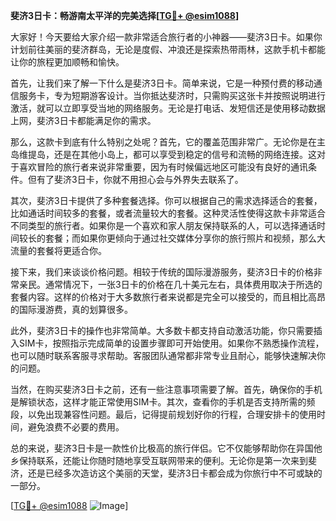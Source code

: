 **斐济3日卡：畅游南太平洋的完美选择[[TG💪+ @esim1088](https://t.me/s/esim1088)]**

大家好！今天要给大家介绍一款非常适合旅行者的小神器——斐济3日卡。如果你计划前往美丽的斐济群岛，无论是度假、冲浪还是探索热带雨林，这款手机卡都能让你的旅程更加顺畅和愉快。

首先，让我们来了解一下什么是斐济3日卡。简单来说，它是一种预付费的移动通信服务卡，专为短期游客设计。当你抵达斐济时，只需购买这张卡并按照说明进行激活，就可以立即享受当地的网络服务。无论是打电话、发短信还是使用移动数据上网，斐济3日卡都能满足你的需求。

那么，这款卡到底有什么特别之处呢？首先，它的覆盖范围非常广。无论你是在主岛维提岛，还是在其他小岛上，都可以享受到稳定的信号和流畅的网络连接。这对于喜欢冒险的旅行者来说非常重要，因为有时候偏远地区可能没有良好的通讯条件。但有了斐济3日卡，你就不用担心会与外界失去联系了。

其次，斐济3日卡提供了多种套餐选择。你可以根据自己的需求选择适合的套餐，比如通话时间较多的套餐，或者流量较大的套餐。这种灵活性使得这款卡非常适合不同类型的旅行者。如果你是一个喜欢和家人朋友保持联系的人，可以选择通话时间较长的套餐；而如果你更倾向于通过社交媒体分享你的旅行照片和视频，那么大流量的套餐将更适合你。

接下来，我们来谈谈价格问题。相较于传统的国际漫游服务，斐济3日卡的价格非常亲民。通常情况下，一张3日卡的价格在几十美元左右，具体费用取决于所选的套餐内容。这样的价格对于大多数旅行者来说都是完全可以接受的，而且相比高昂的国际漫游费，真的划算很多。

此外，斐济3日卡的操作也非常简单。大多数卡都支持自动激活功能，你只需要插入SIM卡，按照指示完成简单的设置步骤即可开始使用。如果你不熟悉操作流程，也可以随时联系客服寻求帮助。客服团队通常都非常专业且耐心，能够快速解决你的问题。

当然，在购买斐济3日卡之前，还有一些注意事项需要了解。首先，确保你的手机是解锁状态，这样才能正常使用SIM卡。其次，查看你的手机是否支持所需的频段，以免出现兼容性问题。最后，记得提前规划好你的行程，合理安排卡的使用时间，避免浪费不必要的费用。

总的来说，斐济3日卡是一款性价比极高的旅行伴侣。它不仅能够帮助你在异国他乡保持联系，还能让你随时随地享受互联网带来的便利。无论你是第一次来到斐济，还是已经多次造访这个美丽的天堂，斐济3日卡都会成为你旅行中不可或缺的一部分。

[[TG💪+ @esim1088](https://t.me/s/esim1088) ![Image](https://i.postimg.cc/4NQfJmqS/Snipaste-2025-05-13-00-14-12.png)]